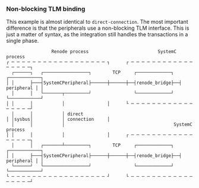 ### Non-blocking TLM binding

This example is almost identical to `direct-connection`. The most important
difference is that the peripherals use a non-blocking TLM interface. This is just
a matter of syntax, as the integration still handles the transactions in a
single phase.


``` raw
                 Renode process                          SystemC process
┌ ─ ─ ─ ─ ─ ─ ─ ─ ─ ─ ─ ─ ─ ─ ─ ─ ─ ─ ┐      ┌ ─ ─ ─ ─ ─ ─ ─ ─ ─ ─ ─ ─ ─ ─ ─ ─ ─┐
  ┌──────┐   ┌─────────────────┐        TCP     ┌─────────────┐  ┌────────────┐
│ │      ├───┤SystemCPeripheral├──────┼──────┼──┤renode_bridge├──┤ peripheral │ │
  │      │   └───────┬─────────┘                └─────────────┘  └────────────┘
│ │      │           │                │      └ ─ ─ ─ ─ ─ ─ ─ ─ ─ ─ ─ ─ ─ ─ ─ ─ ─┘
  │      │           │ direct          
│ │sysbus│           │ connection     │
  │      │           │                                         SystemC process    
│ │      │           │                │      ┌ ─ ─ ─ ─ ─ ─ ─ ─ ─ ─ ─ ─ ─ ─ ─ ─ ─┐ 
  │      │   ┌───────┴─────────┐        TCP     ┌─────────────┐  ┌────────────┐
│ │      ├───┤SystemCPeripheral├──────┼──────┼──┤renode_bridge├──┤ peripheral │ │
  └──────┘   └─────────────────┘                └─────────────┘  └────────────┘
└ ─ ─ ─ ─ ─ ─ ─ ─ ─ ─ ─ ─ ─ ─ ─ ─ ─ ─ ┘      └ ─ ─ ─ ─ ─ ─ ─ ─ ─ ─ ─ ─ ─ ─ ─ ─ ─┘
```
